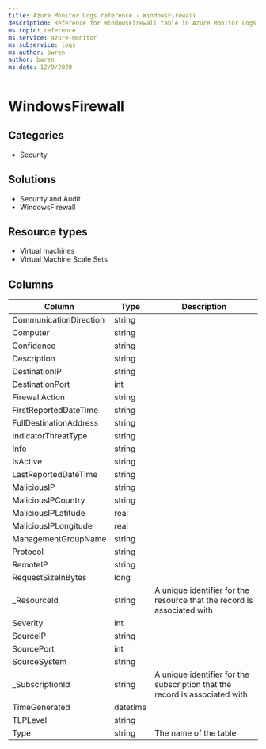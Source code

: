 ```yaml
---
title: Azure Monitor Logs reference - WindowsFirewall
description: Reference for WindowsFirewall table in Azure Monitor Logs.
ms.topic: reference
ms.service: azure-monitor
ms.subservice: logs
ms.author: bwren
author: bwren
ms.date: 12/9/2020
---
```


# WindowsFirewall

 

## Categories

- Security
## Solutions

- Security and Audit
- WindowsFirewall
## Resource types

- Virtual machines
- Virtual Machine Scale Sets




## Columns

|Column|Type|Description|
|---|---|---|
|CommunicationDirection|string||
|Computer|string||
|Confidence|string||
|Description|string||
|DestinationIP|string||
|DestinationPort|int||
|FirewallAction|string||
|FirstReportedDateTime|string||
|FullDestinationAddress|string||
|IndicatorThreatType|string||
|Info|string||
|IsActive|string||
|LastReportedDateTime|string||
|MaliciousIP|string||
|MaliciousIPCountry|string||
|MaliciousIPLatitude|real||
|MaliciousIPLongitude|real||
|ManagementGroupName|string||
|Protocol|string||
|RemoteIP|string||
|RequestSizeInBytes|long||
|_ResourceId|string|A unique identifier for the resource that the record is associated with|
|Severity|int||
|SourceIP|string||
|SourcePort|int||
|SourceSystem|string||
|_SubscriptionId|string|A unique identifier for the subscription that the record is associated with|
|TimeGenerated|datetime||
|TLPLevel|string||
|Type|string|The name of the table|
